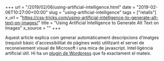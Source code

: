 +++
url = "/2019/02/06/using-artificial-intelligence.html"
date = "2019-02-06T10:27:00+00:00"
slug = "using-artificial-intelligence"
tags = ["retalls"]
x_url = "https://css-tricks.com/using-artificial-intelligence-to-generate-alt-text-on-images/"
title = "Using Artificial Intelligence to Generate Alt Text on Images"
x_source = ""
+++


Aquest article explica com generar automàticament descripcions d’imatges (requisit bàsic d'accessibilitat de pàgines web) utilitzant el servei de reconeixement visual de Microsoft i una mica de javascript. Intel·ligència artificial útil. Hi ha un [plugin de Wordpress](https://wordpress.org/plugins/automatic-alternative-text/) que fa exactament el mateix.


